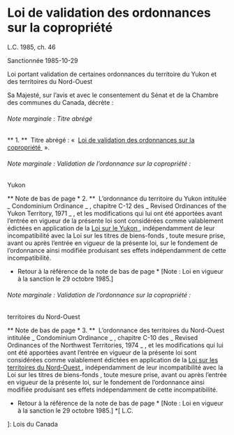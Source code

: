 #  Loi de validation des ordonnances sur la copropriété

L.C.  1985, ch. 46

Sanctionnée 1985-10-29

Loi portant validation de certaines ordonnances du territoire du Yukon et des
territoires du Nord-Ouest

Sa Majesté, sur l’avis et avec le consentement du Sénat et de la Chambre des
communes du Canada, décrète :

######  Note marginale :  Titre abrégé

** 1\.  **  Titre abrégé : «   [ Loi de validation des ordonnances sur la copropriété ](/fra/lois/C-36.6)  ». 

######  Note marginale :  Validation de l’ordonnance sur la copropriété :
Yukon

** Note de bas de page  *  2\.  **  L’ordonnance du territoire du Yukon intitulée _ Condominium Ordinance _ , chapitre C-12 des _ Revised Ordinances of the Yukon Territory, 1971 _ , et les modifications qui lui ont été apportées avant l’entrée en vigueur de la présente loi sont considérées comme valablement édictées en application de la  [ Loi sur le Yukon ](/fra/lois/Y-2.01) , indépendamment de leur incompatibilité avec la  Loi sur les titres de biens-fonds  , toute mesure prise, avant ou après l’entrée en vigueur de la présente loi, sur le fondement de l’ordonnance ainsi modifiée produisant ses effets indépendamment de cette incompatibilité. 

  * Retour à la référence de la note de bas de page  *  [Note : Loi en vigueur à la sanction le 29 octobre 1985.] 

######  Note marginale :  Validation de l’ordonnance sur la copropriété :
territoires du Nord-Ouest

** Note de bas de page  *  3\.  **  L’ordonnance des territoires du Nord-Ouest intitulée _ Condominium Ordinance _ , chapitre C-10 des _ Revised Ordinances of the Northwest Territories, 1974 _ , et les modifications qui lui ont été apportées avant l’entrée en vigueur de la présente loi sont considérées comme valablement édictées en application de la  [ Loi sur les territoires du Nord-Ouest ](/fra/lois/N-27) , indépendamment de leur incompatibilité avec la  Loi sur les titres de biens-fonds  , toute mesure prise, avant ou après l’entrée en vigueur de la présente loi, sur le fondement de l’ordonnance ainsi modifiée produisant ses effets indépendamment de cette incompatibilité. 

  * Retour à la référence de la note de bas de page  *  [Note : Loi en vigueur à la sanction le 29 octobre 1985.] 
  *[
  L.C.

 ]: Lois du Canada

